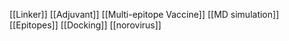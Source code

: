 [[Linker]]
[[Adjuvant]]
[[Multi-epitope Vaccine]]
[[MD simulation]]
[[Epitopes]]
[[Docking]]
[[norovirus]]
